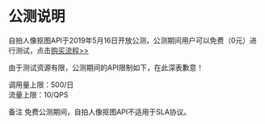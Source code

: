 # 公测说明

自拍人像抠图API于2019年5月16日开放公测，公测期间用户可以免费（0元）进行测试，点击[购买流程>>](../Pricing/Purchase-Process.md)

由于测试资源有限，公测期间的API限制如下，在此深表歉意！

调用量上限：500/日  
流量上限：10/QPS

备注
免费公测期间，自拍人像抠图API不适用于SLA协议。

